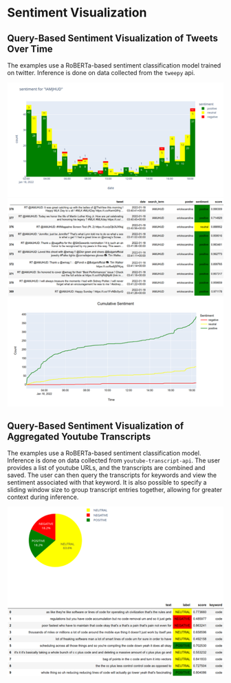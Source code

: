 # Sentiment Visualization

## Query-Based Sentiment Visualization of Tweets Over Time
The examples use a RoBERTa-based sentiment classification model trained on twitter. Inference is done on data collected from the `tweepy` api.

![histogram](images/twitter-hist.png?raw=true "Histogram")
![Sentiment-coloured dataframe](images/twitter-df.png?raw=true "Sentiment-coloured dataframe")
![line plot (cumulative)](images/twitter-line.png?raw=true "Cumulative line plot")


## Query-Based Sentiment Visualization of Aggregated Youtube Transcripts
The examples use a RoBERTa-based sentiment classification model. Inference is done on data collected from `youtube-transcript-api`. The user provides a list of youtube URLs, and the transcripts are combined and saved. The user can then query the transcripts for keywords and view the sentiment associated with that keyword. It is also possible to specify a sliding window size to group transcript entries together, allowing for greater context during inference.

![line plot (df-pie)](images/transcrript-df-pie.png "youtube transcript sentiment analysis visualization")
